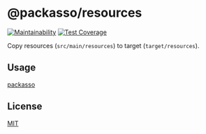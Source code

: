 # @packasso/resources

[![Maintainability](https://api.codeclimate.com/v1/badges/aaced5b2261f8a59b7cd/maintainability)](https://codeclimate.com/github/qiwi/packasso/maintainability)
[![Test Coverage](https://api.codeclimate.com/v1/badges/aaced5b2261f8a59b7cd/test_coverage)](https://codeclimate.com/github/qiwi/packasso/test_coverage)

Copy resources (`src/main/resources`) to target (`target/resources`).

## Usage

[packasso](https://www.npmjs.com/package/packasso)

## License

[MIT](./LICENSE)
